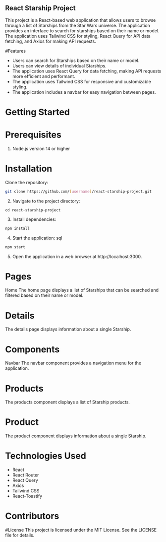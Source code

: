 ## React Starship Project
This project is a React-based web application that allows users to browse through a list of Starships from the Star Wars universe. The application provides an interface to search for starships based on their name or model. The application uses Tailwind CSS for styling, React Query for API data fetching, and Axios for making API requests.

#Features
- Users can search for Starships based on their name or model.
- Users can view details of individual Starships.
- The application uses React Query for data fetching, making API requests more efficient and performant.
- The application uses Tailwind CSS for responsive and customizable styling.
- The application includes a navbar for easy navigation between pages.

# Getting Started
# Prerequisites
1. Node.js version 14 or higher
# Installation
Clone the repository:

```bash
git clone https://github.com/[username]/react-starship-project.git

```

2. Navigate to the project directory:

```
cd react-starship-project
```

3. Install dependencies:
```bash
npm install
```

4. Start the application:
sql
```bash
npm start
```

5. Open the application in a web browser at http://localhost:3000.

# Pages
Home
The home page displays a list of Starships that can be searched and filtered based on their name or model.

# Details
The details page displays information about a single Starship.

# Components
Navbar
The navbar component provides a navigation menu for the application.

# Products
The products component displays a list of Starship products.

# Product
The product component displays information about a single Starship.

# Technologies Used
- React
- React Router
- React Query
- Axios
- Tailwind CSS
- React-Toastify

# Contributors

#License
This project is licensed under the MIT License. See the LICENSE file for details.
